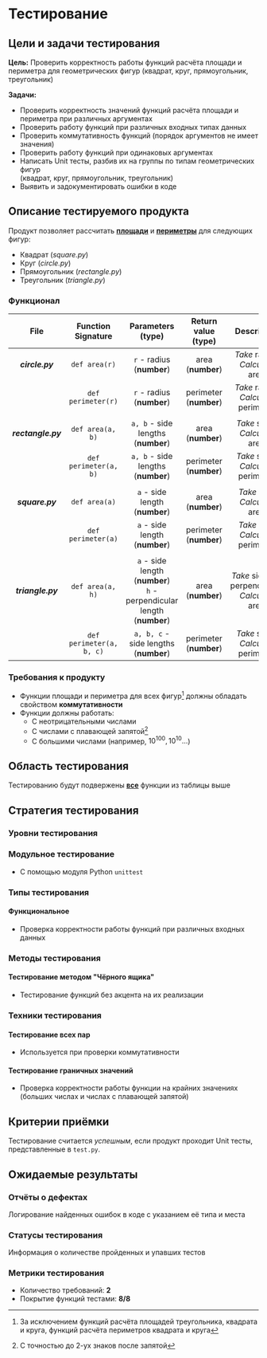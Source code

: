 # Тестирование

## Цели и задачи тестирования
**Цель:** Проверить корректность работы функций расчёта 
площади и периметра для геометрических фигур
(квадрат, круг, прямоугольник, треугольник)

**Задачи:**
- Проверить корректность значений функций расчёта площади и периметра 
при различных аргументах
- Проверить работу функций при различных входных типах данных
- Проверить коммутативность функций (порядок аргументов не имеет значения)
- Проверить работу функций при одинаковых аргументах
- Написать Unit тесты, разбив их на группы по типам геометрических фигур <br>
(квадрат, круг, прямоугольник, треугольник)
- Выявить и задокументировать ошибки в коде

## Описание тестируемого продукта
Продукт позволяет рассчитать **<u>площади</u>** 
и **<u>периметры</u>** для следующих фигур:
- Квадрат (_square.py_)
- Круг (_circle.py_)
- Прямоугольник (_rectangle.py_)
- Треугольник (_triangle.py_)

### Функционал
|        File        |    Function Signature    |                             Parameters (type)                              |  Return value (type)  |                      Description                       |
| :----------------: | :----------------------: | :------------------------------------------------------------------------: | :-------------------: | :----------------------------------------------------: |
|  **_circle.py_**   |      `def area(r)`       |                          `r` - radius (**number**)                          |   area (**number**)    |         _Take_ radius. <br/> _Calculate_ area.         |
|                    |    `def perimeter(r)`    |                          `r` - radius (**number**)                          | perimeter (**number**) |      _Take_ radius. <br/> _Calculate_ perimeter.       |
|                    |
| **_rectangle.py_** |     `def area(a, b)`     |                     `a, b` - side lengths (**number**)                      |   area (**number**)    |         _Take_ sides. <br/> _Calculate_ area.          |
|                    |  `def perimeter(a, b)`   |                     `a, b` - side lengths (**number**)                      | perimeter (**number**) |       _Take_ sides. <br/> _Calculate_ perimeter.       |
|                    |
|  **_square.py_**   |      `def area(a)`       |                       `a` - side length (**number**)                        |   area (**number**)    |          _Take_ side. <br/> _Calculate_ area.          |
|                    |    `def perimeter(a)`    |                       `a` - side length (**number**)                        | perimeter (**number**) |       _Take_ side. <br/> _Calculate_ perimeter.        |
|                    |
| **_triangle.py_**  |     `def area(a, h)`     | `a` - side length (**number**) <br/> `h` - perpendicular length (**number**) |   area (**number**)    | _Take_ side and perpendicular. <br/> _Calculate_ area. |
|                    | `def perimeter(a, b, c)` |                    `a, b, c` - side lengths (**number**)                    | perimeter (**number**) |       _Take_ sides. <br/> _Calculate_ perimeter.       |

### Требования к продукту
- Функции площади и периметра для всех фигур[^1] должны обладать свойством **коммутативности**
- Функции должны работать:
  -  С неотрицательными числами
  -  С числами с плавающей запятой[^2]
  -  С большими числами (например, $10^{100}, 10^{10}...$)

## Область тестирования
Тестированию будут подвержены **<u>все</u>** функции из таблицы выше

## Стратегия тестирования

### Уровни тестирования
### Модульное тестирование
- С помощью модуля Python `unittest`

### Типы тестирования
#### Функциональное 
- Проверка корректности работы функций при различных входных данных

### Методы тестирования
#### Тестирование методом "Чёрного ящика"
- Тестирование функций без акцента на их реализации

### Техники тестирования 
#### Тестирование всех пар
- Используется при проверки коммутативности

#### Тестирование граничных значений
- Проверка корректности работы функции на крайних значениях (больших числах и числах с плавающей запятой)

## Критерии приёмки
Тестирование считается _успешным_, если продукт проходит Unit тесты, представленные в `test.py`.

## Ожидаемые результаты
### Отчёты о дефектах
Логирование найденных ошибок в коде с указанием её типа и места

### Статусы тестирования
Информация о количестве пройденных и упавших тестов

### Метрики тестирования
- Количество требований: **2**
- Покрытие функций тестами: **8/8**

[^1]: За исключением функций расчёта площадей треугольника, квадрата и круга,
функций расчёта периметров квадрата и круга
[^2]: С точностью до 2-ух знаков после запятой